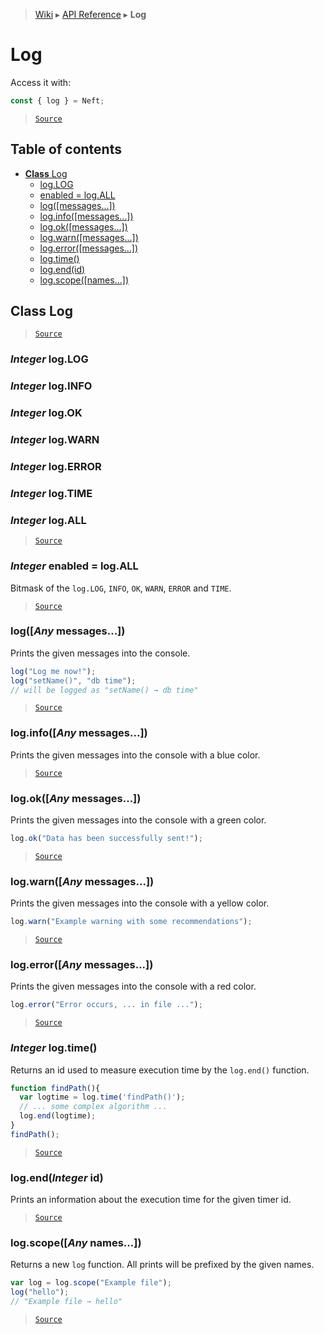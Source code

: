 > [Wiki](Home) ▸ [API Reference](API-Reference) ▸ **Log**

# Log

Access it with:
```javascript
const { log } = Neft;
```

> [`Source`](/Neft-io/neft/tree/master/src/log/index.litcoffee#log)

## Table of contents
  * [**Class** Log](#class-log)
    * [log.LOG](#integer-loglog)
    * [enabled = log.ALL](#integer-enabled--logall)
    * [log([messages...])](#logany-messages)
    * [log.info([messages...])](#loginfoany-messages)
    * [log.ok([messages...])](#logokany-messages)
    * [log.warn([messages...])](#logwarnany-messages)
    * [log.error([messages...])](#logerrorany-messages)
    * [log.time()](#integer-logtime)
    * [log.end(id)](#logendinteger-id)
    * [log.scope([names...])](#logscopeany-names)

## **Class** Log

> [`Source`](/Neft-io/neft/tree/master/src/log/index.litcoffee#class-log)

### *Integer* log.LOG
### *Integer* log.INFO
### *Integer* log.OK
### *Integer* log.WARN
### *Integer* log.ERROR
### *Integer* log.TIME
### *Integer* log.ALL

> [`Source`](/Neft-io/neft/tree/master/src/log/index.litcoffee#integer-loglog-integer-loginfo-integer-logok-integer-logwarn-integer-logerror-integer-logtime-integer-logall)

### *Integer* enabled = log.ALL

Bitmask of the `log.LOG`, `INFO`, `OK`, `WARN`, `ERROR` and `TIME`.

> [`Source`](/Neft-io/neft/tree/master/src/log/index.litcoffee#integer-enabled--logall)

### log([*Any* messages...])

Prints the given messages into the console.
```javascript
log("Log me now!");
log("setName()", "db time");
// will be logged as "setName() → db time"
```

> [`Source`](/Neft-io/neft/tree/master/src/log/index.litcoffee#logany-messages)

### log.info([*Any* messages...])

Prints the given messages into the console with a blue color.

> [`Source`](/Neft-io/neft/tree/master/src/log/index.litcoffee#loginfoany-messages)

### log.ok([*Any* messages...])

Prints the given messages into the console with a green color.
```javascript
log.ok("Data has been successfully sent!");
```

> [`Source`](/Neft-io/neft/tree/master/src/log/index.litcoffee#logokany-messages)

### log.warn([*Any* messages...])

Prints the given messages into the console with a yellow color.
```javascript
log.warn("Example warning with some recommendations");
```

> [`Source`](/Neft-io/neft/tree/master/src/log/index.litcoffee#logwarnany-messages)

### log.error([*Any* messages...])

Prints the given messages into the console with a red color.
```javascript
log.error("Error occurs, ... in file ...");
```

> [`Source`](/Neft-io/neft/tree/master/src/log/index.litcoffee#logerrorany-messages)

### *Integer* log.time()

Returns an id used to measure execution time by the `log.end()` function.
```javascript
function findPath(){
  var logtime = log.time('findPath()');
  // ... some complex algorithm ...
  log.end(logtime);
}
findPath();
```

> [`Source`](/Neft-io/neft/tree/master/src/log/index.litcoffee#integer-logtime)

### log.end(*Integer* id)

Prints an information about the execution time for the given timer id.

> [`Source`](/Neft-io/neft/tree/master/src/log/index.litcoffee#logendinteger-id)

### log.scope([*Any* names...])

Returns a new `log` function.
All prints will be prefixed by the given names.
```javascript
var log = log.scope("Example file");
log("hello");
// "Example file → hello"
```

> [`Source`](/Neft-io/neft/tree/master/src/log/index.litcoffee#logscopeany-names)

